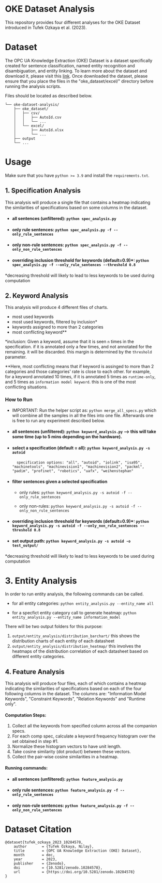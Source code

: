 # OKE Dataset Analysis
This repository provides four different analyses for the OKE Dataset introduced in Tufek Ozkaya et al. (2023). 

# Dataset
The OPC UA Knowledge Extraction (OKE) Dataset is a dataset specifically created for sentence classification, named entity recognition and disambiguation, and entity linking. To learn more about the dataset and download it, please visit this [link](https://zenodo.org/records/10284578). Once downloaded the dataset, please ensure that you place the files in the "oke_dataset/excel/" directory before running the analysis scripts.

Files should be located as described below.

```.
└── oke-dataset-analysis/
    ├── oke_dataset/
    │   ├── csv/
    │   │   ├── AutoId.csv
    │   │   └── ...
    │   └── excel/
    │       ├── AutoId.xlsx
    │       └── ...
    ├── output
    └── ...
```

# Usage

Make sure that you have `python >= 3.9` and install the `requirements.txt`. 

## 1. Specification Analysis
This analysis will produce a single file that contains a heatmap indicating the similarities of specifications based on some columns in the dataset. 

- #### all sentences (unfiltered): `python spec_analysis.py`

- #### only rule sentences: `python spec_analysis.py -f --only_rule_sentences`

- #### only non-rule sentences: `python spec_analysis.py -f --only_non_rule_sentences`

- #### overriding inclusion threshold for keywords (default=0.9)*: `python spec_analysis.py -f --only_rule_sentences --threshold 0.8`

*decreasing threshold will likely to lead to less keywords to be used during computation


## 2. Keyword Analysis
This analysis will produce 4 different files of charts.
* most used keywords
* most used keywords, filtered by inclusion*
* keywords assigned to more than 2 categories
* most conflicting keyword**

*inclusion: Given a keyword, assume that it is seen `n` times in the specification. if it is annotated only a few times, and not annotated for the remaining. it will be discarded. this margin is determined by the `threshold` parameter.

**Here, most conflicting means that if keyword is assinged to more than 2 categories and those categories' rate is close to each other. for example, for a keyword annotated 10 times, if it is annotated 5 times as `runtime-only`, and 5 times as `information model keyword`. this is one of the most conflicting situations.

### How to Run

- IMPORTANT: Run the helper script as: `python merge_all_specs.py` which will combine all the samples in all the files into one file. Afterwards one is free to run any experiment described below.

- #### all sentences (unfiltered): `python keyword_analysis.py` --> this will take some time (up to 5 mins depending on the hardware).

* #### select a specification (default = all): `python keyword_analysis.py -s autoid`  
        specification options: "all", "autoid", "iolink", "isa95", "machinetools", "machinevision1", "machinevision2", "packml", "padim", "profinet", "robotics", "uafx", "weihenstephan"


* #### filter sentences given a selected specification
    * only rules: `python keyword_analysis.py -s autoid -f --only_rule_sentences`

    * only non-rules: `python keyword_analysis.py -s autoid -f --only_non_rule_sentences`

* #### overriding inclusion threshold for keywords (default=0.9)*: `python keyword_analysis.py -s autoid -f --only_non_rule_sentences --threshold 0.8`

* #### set output path: `python keyword_analysis.py -s autoid -o test_output/`

*decreasing threshold will likely to lead to less keywords to be used during computation

# 3. Entity Analysis
In order to run entity analysis, the following commands can be called. 

* for all entity categories: `python entity_analysis.py --entity_name all`

* for a specfict entity category call to generate heatmap: `python entity_analysis.py --entity_name information_model`

There will be two output folders for this purpose: 
1.  `output/entity_analysis/distribution_barchart/`
this shows the distribution charts of each entity of each datasheet
2. `output/entity_analysis/distribution_heatmap/`
this involves the heatmaps of the distribution correlation of each datasheet based on different entity categories. 

## 4. Feature Analysis
This analysis will produce four files, each of which contains a heatmap indicating the similarities of specifications based on each of the four following columns in the dataset. The columns are: "Information Model Keywords", "Constraint Keywords", "Relation Keywords" and "Runtime only".
#### Computation Steps:
1. Collect all the keywords from specified column across all the companion specs.
2. For each comp spec, calculate a keyword frequency histogram over the set obtained in step #1.
3. Normalize these histogram vectors to have unit length.
4. Take cosine similarity (dot product) between these vectors.
5. Collect the pair-wise cosine similarities in a heatmap.
#### Running commands:
- #### all sentences (unfiltered): `python feature_analysis.py`

- #### only rule sentences: `python feature_analysis.py -f --only_rule_sentences`

- #### only non-rule sentences: `python feature_analysis.py -f --only_non_rule_sentences`


# Dataset Citation

    @dataset{tufek_ozkaya_2023_10284578,
        author       = {Tufek Ozkaya, Nilay},
        title        = {OPC UA Knowledge Extraction (OKE) Dataset},
        month        = dec,
        year         = 2023,
        publisher    = {Zenodo},
        doi          = {10.5281/zenodo.10284578},
        url          = {https://doi.org/10.5281/zenodo.10284578}
    }
